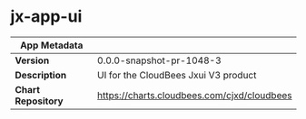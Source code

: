 # jx-app-ui

|App Metadata||
|---|---|
| **Version** | 0.0.0-snapshot-pr-1048-3 |
| **Description** | UI for the CloudBees Jxui V3 product |
| **Chart Repository** | https://charts.cloudbees.com/cjxd/cloudbees |
